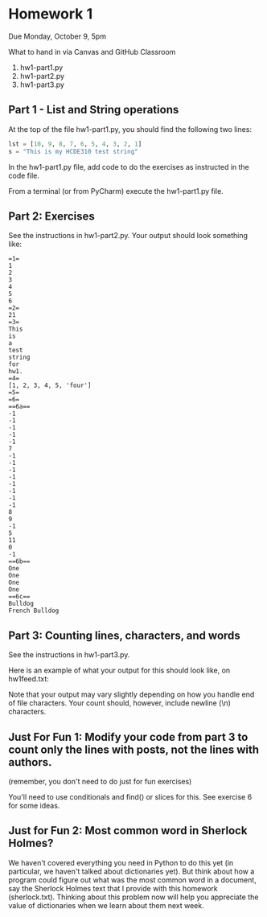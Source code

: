 # Homework 1
Due 	Monday, October 9, 5pm

What to hand in via Canvas and GitHub Classroom
1. hw1-part1.py
2. hw1-part2.py
3. hw1-part3.py

## Part 1 - List and String operations
At the top of the file hw1-part1.py, you should find the following two lines:

```python
lst = [10, 9, 8, 7, 6, 5, 4, 3, 2, 1]
s = "This is my HCDE310 test string"
```

In the hw1-part1.py file, add code to do the exercises as instructed in the code file.

From a terminal (or from PyCharm) execute the hw1-part1.py file.

## Part 2: Exercises
See the instructions in hw1-part2.py. Your output should look something like:

```
=1=
1
2
3
4
5
6
=2=
21
=3=
This
is
a
test
string
for
hw1.
=4=
[1, 2, 3, 4, 5, 'four']
=5=
=6=
==6a==
-1
-1
-1
-1
-1
7
-1
-1
-1
-1
-1
-1
-1
-1
8
9
-1
5
11
0
-1
==6b==
One
One
One
One
==6c==
Bulldog
French Bulldog
```


## Part 3: Counting lines, characters, and words
See the instructions in hw1-part3.py.

Here is an example of what your output for this should look like, on hw1feed.txt:

Note that your output may vary slightly depending on how you handle end of file characters. Your count should, however, include newline (\n) characters.

## Just For Fun 1: Modify your code from part 3 to count only the lines with posts, not the lines with authors.
(remember, you don't need to do just for fun exercises)

You'll need to use conditionals and find() or slices for this.  See exercise 6 for some ideas.

## Just for Fun 2: Most common word in Sherlock Holmes?
We haven't covered everything you need in Python to do this yet (in particular, we haven't talked about dictionaries yet). But think about how a program could figure out what was the most common word in a document, say the Sherlock Holmes text that I provide with this homework (sherlock.txt). Thinking about this problem now will help you appreciate the value of dictionaries when we learn about them next week.




